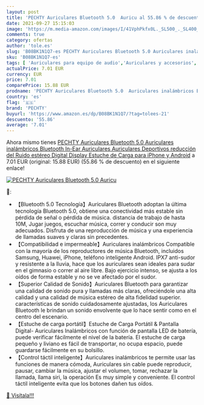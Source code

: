 ```yaml
---
layout: post
title: 'PECHTY Auriculares Bluetooth 5.0  Auricu al 55.86 % de descuento'
date: 2021-09-27 15:15:03
image: 'https://m.media-amazon.com/images/I/41VphPkfx0L._SL500_._SL400_.jpg'
comments: true
category: ofertas
author: 'tole.es'
slug: 'B08BK1N1Q7-es PECHTY Auriculares Bluetooth 5.0 Auriculares inalámbricos...'
sku: 'B08BK1N1Q7-es'
tags: [ 'Auriculares para equipo de audio','Auriculares y accesorios','Electrónica','iphone','pechty', ]
actualPrice: 7.01 EUR
currency: EUR
price: 7.01
comparePrice: 15.88 EUR
prodname: 'PECHTY Auriculares Bluetooth 5.0  Auriculares inalámbricos Bluetooth In-Ear Auriculares Auriculares Deportivos  reducción del Ruido estéreo Digital Display Estuche de Carga para iPhone y Android'
country: 'es'
flag: '🇪🇸'
brand: 'PECHTY'
buyurl: 'https://www.amazon.es/dp/B08BK1N1Q7/?tag=tolees-21'
descuento: '55.86'
average: '7.01'
---
```


Ahora mismo tienes [PECHTY Auriculares Bluetooth 5.0  Auriculares inalámbricos Bluetooth In-Ear Auriculares Auriculares Deportivos  reducción del Ruido estéreo Digital Display Estuche de Carga para iPhone y Android](https://www.amazon.es/dp/B08BK1N1Q7/?tag=tolees-21) a 7.01 EUR (original: 15.88 EUR) (55.86 %  de descuento) en el siguiente enlace!

[![PECHTY Auriculares Bluetooth 5.0  Auricu](https://m.media-amazon.com/images/I/41VphPkfx0L._SL500_._SL400_.jpg)](https://www.amazon.es/dp/B08BK1N1Q7/?tag=tolees-21)

🔎:

- 【Bluetooth 5.0 Tecnología】Auriculares Bluetooth adoptan la última tecnología Bluetooth 5.0, obtiene una conectividad más estable sin pérdida de señal o pérdida de música. distancia de trabajo de hasta 10M, Jugar juegos, escuchar música, correr y conducir son muy adecuados. Disfruta de una reproducción de música y una experiencia de llamadas suaves y claras sin precedentes.
- 【Compatibilidad e impermeable】Auriculares inalámbricos Compatible con la mayoría de los reproductores de música Bluetooth, incluidos Samsung, Huawei, iPhone, teléfono inteligente Android. IPX7 anti-sudor y resistente a la lluvia, hace que los auriculares sean ideales para sudar en el gimnasio o correr al aire libre. Bajo ejercicio intenso, se ajusta a los oídos de forma estable y no se ve afectado por el sudor.
- 【Superior Calidad de Sonido】Auriculares Bluetooth para garantizar una calidad de sonido pura y llamadas más claras, ofreciéndole una alta calidad y una calidad de música estéreo de alta fidelidad superior. características de sonido cuidadosamente ajustadas, los Auriculares Bluetooth le brindan un sonido envolvente que lo hace sentir como en el centro del escenario.
- 【Estuche de carga portátil】Estuche de Carga Portátil & Pantalla Digital- Auriculares Inalámbricos con función de pantalla LED de batería, puede verificar fácilmente el nivel de la batería. El estuche de carga pequeño y liviano es fácil de transportar, no ocupa espacio, puede guardarse fácilmente en su bolsillo.
- 【Control táctil inteligente】Auriculares inalámbricos te permite usar las funciones de manera cómoda, Auriculares sin cable puede reproducir, pausar, cambiar la música, ajustar el volumen, tomar, rechazar la llamada, llama siri, la operación Es muy simple y conveniente. El control táctil inteligente evita que los botones dañen tus oídos.

[🛒 Visítala!!!](https://www.amazon.es/dp/B08BK1N1Q7/?tag=tolees-21)
